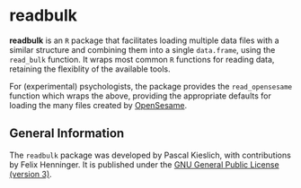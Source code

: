 <!-- README.md is generated from README.Rmd. Please edit that file -->
readbulk
========

**readbulk** is an `R` package that facilitates loading multiple data files with a similar structure and combining them into a single `data.frame`, using the `read_bulk` function. It wraps most common `R` functions for reading data, retaining the flexiblity of the available tools.

For (experimental) psychologists, the package provides the `read_opensesame` function which wraps the above, providing the appropriate defaults for loading the many files created by [OpenSesame](http://osdoc.cogsci.nl/).

General Information
-------------------

The `readbulk` package was developed by Pascal Kieslich, with contributions by Felix Henninger. It is published under the [GNU General Public License (version 3)](LICENSE).
